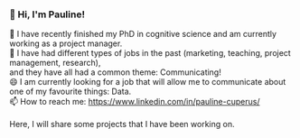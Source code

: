 ### 👋 Hi, I'm Pauline!
🔭 I have recently finished my PhD in cognitive science and am currently working as a project manager. <br />
💬 I have had different types of jobs in the past (marketing, teaching, project management, research), <br />
   and they have all had a common theme: Communicating!<br />
😄 I am currently looking for a job that will allow me to communicate about one of my favourite things: Data.<br />
📫 How to reach me: https://www.linkedin.com/in/pauline-cuperus/<br />
<br />
Here, I will share some projects that I have been working on.<br />

<!--
**PaulineAC/PaulineAC** is a ✨ _special_ ✨ repository because its `README.md` (this file) appears on your GitHub profile.

Here are some ideas to get you started:

- 🔭 I’m currently working on ...
- 🌱 I’m currently learning ...
- 👯 I’m looking to collaborate on ...
- 🤔 I’m looking for help with ...
- 💬 Ask me about ...
- 📫 How to reach me: ...
- 😄 Pronouns: ...
- ⚡ Fun fact: ...
-->
